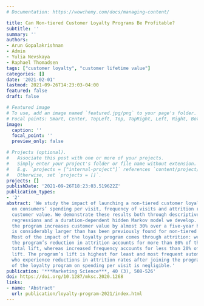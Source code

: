 ```yaml
---
# Documentation: https://wowchemy.com/docs/managing-content/

title: Can Non-tiered Customer Loyalty Programs Be Profitable?
subtitle: ''
summary: ''
authors:
- Arun Gopalakrishnan
- Admin
- Yulia Nevskaya
- Raphael Thomadsen
tags: ["customer loyalty", "customer lifetime value"]
categories: []
date: '2021-02-01'
lastmod: 2021-09-26T14:23:03-04:00
featured: false
draft: false

# Featured image
# To use, add an image named `featured.jpg/png` to your page's folder.
# Focal points: Smart, Center, TopLeft, Top, TopRight, Left, Right, BottomLeft, Bottom, BottomRight.
image:
  caption: ''
  focal_point: ''
  preview_only: false

# Projects (optional).
#   Associate this post with one or more of your projects.
#   Simply enter your project's folder or file name without extension.
#   E.g. `projects = ["internal-project"]` references `content/project/deep-learning/index.md`.
#   Otherwise, set `projects = []`.
projects: []
publishDate: '2021-09-26T18:23:03.519622Z'
publication_types:
- '2'
abstract: 'We study the impact of launching a non-tiered customer loyalty program
  on consumers’ spending per visit, frequency of visits and attrition rates, and overall
  customer value. We demonstrate these results both through descriptive difference-in-difference
  regressions and a duration-dependent hidden Markov model we develop. We find that
  the program increases customer value by almost 30% over a five-year horizon, which
  is considerably larger than has been previously found for non-tiered loyalty programs.
  Most of the impact of the loyalty program comes through attrition: we show that
  the program’s reduction in attrition accounts for more than 80% of the program’s
  total lift, whereas increased frequency accounts for less than 20% of the program’s
  lift. The program’s lift is highest for least and most frequent automatic members,
  who experience reductions in attrition rates after joining the program. The impact
  of the loyalty program on spending per visit is negligible.'
publication: '***Marketing Science***, 40 (3), 508-526'
doi: https://doi.org/10.1287/mksc.2020.1268
links:
- name: 'Abstract'
  url: publication/loyalty-program-2021/index.html 
---
```

